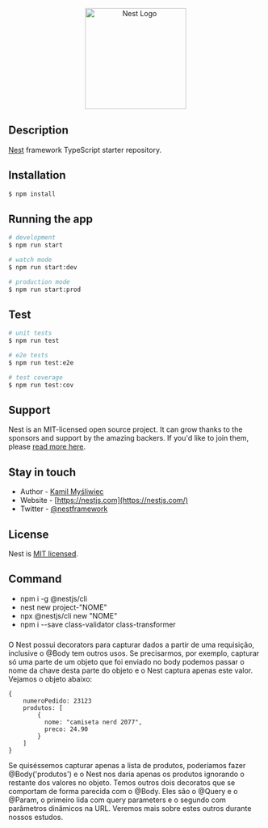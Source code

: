 <p align="center">
  <a href="http://nestjs.com/" target="blank"><img src="https://nestjs.com/img/logo-small.svg" width="200" alt="Nest Logo" /></a>
</p>


## Description

[Nest](https://github.com/nestjs/nest) framework TypeScript starter repository.

## Installation

```bash
$ npm install
```

## Running the app

```bash
# development
$ npm run start

# watch mode
$ npm run start:dev

# production mode
$ npm run start:prod
```

## Test

```bash
# unit tests
$ npm run test

# e2e tests
$ npm run test:e2e

# test coverage
$ npm run test:cov
```

## Support

Nest is an MIT-licensed open source project. It can grow thanks to the sponsors and support by the amazing backers. If you'd like to join them, please [read more here](https://docs.nestjs.com/support).

## Stay in touch

- Author - [Kamil Myśliwiec](https://kamilmysliwiec.com)
- Website - [https://nestjs.com](https://nestjs.com/)
- Twitter - [@nestframework](https://twitter.com/nestframework)

## License

Nest is [MIT licensed](LICENSE).


## Command
 - npm i -g @nestjs/cli
 - nest new project-"NOME"
 - npx @nestjs/cli new "NOME"
 - npm i --save class-validator class-transformer

###
  O Nest possui  decorators para capturar dados a partir de uma requisição, inclusive o @Body tem outros usos. Se precisarmos, por exemplo, capturar só uma parte de um objeto que foi enviado no body podemos passar o nome da chave desta parte do objeto e o Nest captura apenas este valor. Vejamos o objeto abaixo:

```
{
    numeroPedido: 23123
    produtos: [
        {
          nome: "camiseta nerd 2077",
          preco: 24.90
        }
    ]
}
```
Se quiséssemos capturar apenas a lista de produtos, poderíamos fazer @Body('produtos') e o Nest nos daria apenas os produtos ignorando o restante dos valores no objeto. Temos outros dois decoratos que se comportam de forma parecida com o @Body. Eles são o @Query e o @Param, o primeiro lida com query parameters e o segundo com parâmetros dinâmicos na URL. Veremos mais sobre estes outros durante nossos estudos.